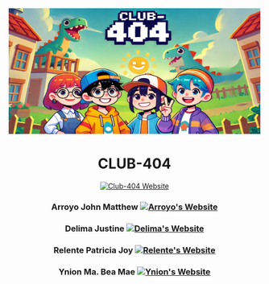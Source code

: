 <div align="center">
   <img width=500px height=250px src="https://github.com/PUP-BSIT/group-playground-club-404/blob/main/week-2/Club404-cover.jpg" />

# CLUB-404

[![Club-404 Website](https://img.shields.io/badge/Netlify-Club%20404-4040F0?style=for-the-badge&logo=netlify&labelColor=0D0D0D)](group-website-link)

### Arroyo John Matthew [![Arroyo's Website](https://img.shields.io/badge/Netlify-Arroyo-green?style=for-the-badge&logo=netlify)](arroyo-website-link)

### Delima Justine [![Delima's Website](https://img.shields.io/badge/Netlify-Delima-blue?style=for-the-badge&logo=netlify)](delima-website-link)

### Relente Patricia Joy [![Relente's Website](https://img.shields.io/badge/Netlify-Relente-pink?style=for-the-badge&logo=netlify)](https://relente-patriciajoy.netlify.app)

### Ynion Ma. Bea Mae [![Ynion's Website](https://img.shields.io/badge/Netlify-Ynion-lightblue?style=for-the-badge&logo=netlify)](ynion-website-link)

</div>
